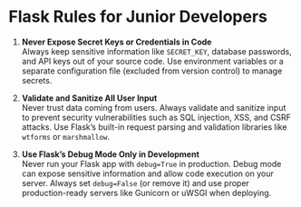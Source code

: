 # Flask Rules for Junior Developers

1. **Never Expose Secret Keys or Credentials in Code**  
   Always keep sensitive information like `SECRET_KEY`, database passwords, and API keys out of your source code. Use environment variables or a separate configuration file (excluded from version control) to manage secrets.

2. **Validate and Sanitize All User Input**  
   Never trust data coming from users. Always validate and sanitize input to prevent security vulnerabilities such as SQL injection, XSS, and CSRF attacks. Use Flask’s built-in request parsing and validation libraries like `wtforms` or `marshmallow`.

3. **Use Flask’s Debug Mode Only in Development**  
   Never run your Flask app with `debug=True` in production. Debug mode can expose sensitive information and allow code execution on your server. Always set `debug=False` (or remove it) and use proper production-ready servers like Gunicorn or uWSGI when deploying.